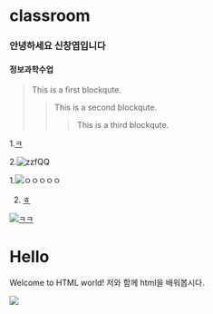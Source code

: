 # classroom

### 안녕하세요 신창엽입니다
#### 정보과학수업

> This is a first blockqute.
>	> This is a second blockqute.
>	>	> This is a third blockqute.





1.[ㅋ](https://www.youtube.com/watch?v=OLCbJ00OnK4&list=RDOLCbJ00OnK4&start_radio=1)


2.![zzfQQ](https://img1.daumcdn.net/thumb/R720x0/?fname=http%3A%2F%2Ft1.daumcdn.net%2Fliveboard%2Fdaumsearch%2F4e19fd861dcc40d3a840059f2ecccb3b.jpg)


1.![ㅇㅇㅇㅇㅇ](https://sciencebob.com/wp-content/uploads/2014/06/1794616_10151829683431256_1252900781_n.jpg)

2. [ㅎ](https://www.youtube.com/watch?v=3neU3OzeUPk)

[![ㅋㅋ](https://img1.daumcdn.net/thumb/R720x0/?fname=http%3A%2F%2Ft1.daumcdn.net%2Fliveboard%2Fdaumsearch%2F4e19fd861dcc40d3a840059f2ecccb3b.jpg)](https://www.youtube.com/watch?v=FFgklw8UeHQ)








<!DOCTYPE html>
<html>
<head>
  <title>제목</title>
  <meta charset="utf-8" />
</head>
<body>
  <h1>Hello</h1>
  <div>
    <p>Welcome to HTML world! 저와 함께 html을 배워봅시다.</p>
    <img src="http://www.gravatar.com/avatar/edc1de56da658ae0b919a2d2ee28e26c?s=32&d=retro" />
  </div>
</body>
</html>






















